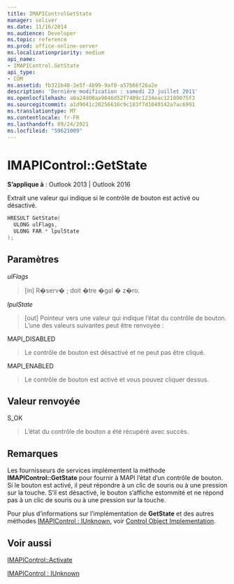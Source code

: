```yaml
---
title: IMAPIControlGetState
manager: soliver
ms.date: 11/16/2014
ms.audience: Developer
ms.topic: reference
ms.prod: office-online-server
ms.localizationpriority: medium
api_name:
- IMAPIControl.GetState
api_type:
- COM
ms.assetid: fb321b48-3e5f-4b99-9af0-a57b66f26a2e
description: 'Derniére modification : samedi 23 juillet 2011'
ms.openlocfilehash: a8a24d00aa9646d52f7409c1234eac12109075f3
ms.sourcegitcommit: a1d9041c20256616c9c183f7d1049142a7ac6991
ms.translationtype: MT
ms.contentlocale: fr-FR
ms.lasthandoff: 09/24/2021
ms.locfileid: "59621009"
---
```

# <a name="imapicontrolgetstate"></a>IMAPIControl::GetState

  
  
**S’applique à** : Outlook 2013 | Outlook 2016 
  
Extrait une valeur qui indique si le contrôle de bouton est activé ou désactivé.
  
```cpp
HRESULT GetState(
  ULONG ulFlags,
  ULONG FAR * lpulState
);
```

## <a name="parameters"></a>Paramètres

 _ulFlags_
  
> [in] R�serv� ; doit �tre �gal � z�ro.
    
 _lpulState_
  
> [out] Pointeur vers une valeur qui indique l’état du contrôle de bouton. L’une des valeurs suivantes peut être renvoyée :
    
MAPI_DISABLED 
  
> Le contrôle de bouton est désactivé et ne peut pas être cliqué. 
    
MAPI_ENABLED 
  
> Le contrôle de bouton est activé et vous pouvez cliquer dessus.
    
## <a name="return-value"></a>Valeur renvoyée

S_OK 
  
> L’état du contrôle de bouton a été récupéré avec succès.
    
## <a name="remarks"></a>Remarques

Les fournisseurs de services implémentent la méthode **IMAPIControl::GetState** pour fournir à MAPI l’état d’un contrôle de bouton. Si le bouton est activé, il peut répondre à un clic de souris ou à une pression sur la touche. S’il est désactivé, le bouton s’affiche estommité et ne répond pas à un clic de souris ou à une pression sur la touche. 
  
Pour plus d’informations sur l’implémentation de **GetState** et des autres méthodes [IMAPIControl : IUnknown,](imapicontroliunknown.md) voir [Control Object Implementation](control-object-implementation.md).
  
## <a name="see-also"></a>Voir aussi



[IMAPIControl::Activate](imapicontrol-activate.md)
  
[IMAPIControl : IUnknown](imapicontroliunknown.md)


